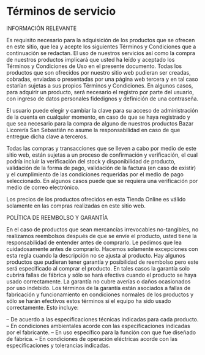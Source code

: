 # Términos de servicio

INFORMACIÓN RELEVANTE

Es requisito necesario para la adquisición de los productos que se ofrecen en este sitio, que lea y acepte los siguientes Términos y Condiciones que a continuación se redactan. El uso de nuestros servicios así como la compra de nuestros productos implicará que usted ha leído y aceptado los Términos y Condiciones de Uso en el presente documento. Todas los productos  que son ofrecidos por nuestro sitio web pudieran ser creadas, cobradas, enviadas o presentadas por una página web tercera y en tal caso estarían sujetas a sus propios Términos y Condiciones. En algunos casos, para adquirir un producto, será necesario el registro por parte del usuario, con ingreso de datos personales fidedignos y definición de una contraseña.

El usuario puede elegir y cambiar la clave para su acceso de administración de la cuenta en cualquier momento, en caso de que se haya registrado y que sea necesario para la compra de alguno de nuestros productos Bazar Licorería San Sebastián no asume la responsabilidad en caso de que entregue dicha clave a terceros.

Todas las compras y transacciones que se lleven a cabo por medio de este sitio web, están sujetas a un proceso de confirmación y verificación, el cual podría incluir la verificación del stock y disponibilidad de producto, validación de la forma de pago, validación de la factura (en caso de existir) y el cumplimiento de las condiciones requeridas por el medio de pago seleccionado. En algunos casos puede que se requiera una verificación por medio de correo electrónico.

Los precios de los productos ofrecidos en esta Tienda Online es válido solamente en las compras realizadas en este sitio web.

POLÍTICA DE REEMBOLSO Y GARANTÍA

En el caso de productos que sean  mercancías irrevocables no-tangibles, no realizamos reembolsos después de que se envíe el producto, usted tiene la responsabilidad de entender antes de comprarlo.  Le pedimos que lea cuidadosamente antes de comprarlo. Hacemos solamente excepciones con esta regla cuando la descripción no se ajusta al producto. Hay algunos productos que pudieran tener garantía y posibilidad de reembolso pero este será especificado al comprar el producto. En tales casos la garantía solo cubrirá fallas de fábrica y sólo se hará efectiva cuando el producto se haya usado correctamente. La garantía no cubre averías o daños ocasionados por uso indebido. Los términos de la garantía están asociados a fallas de fabricación y funcionamiento en condiciones normales de los productos y sólo se harán efectivos estos términos si el equipo ha sido usado correctamente. Esto incluye:

– De acuerdo a las especificaciones técnicas indicadas para cada producto.
– En condiciones ambientales acorde con las especificaciones indicadas por el fabricante.
– En uso específico para la función con que fue diseñado de fábrica.
– En condiciones de operación eléctricas acorde con las especificaciones y tolerancias indicadas.
